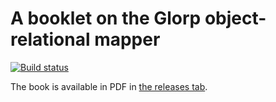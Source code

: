 # A booklet on the Glorp object-relational mapper

[![Build status][badge]][travis]

[travis]: https://travis-ci.org/SquareBracketAssociates/Booklet-Glorp
[badge]: https://travis-ci.org/SquareBracketAssociates/Booklet-Glorp.svg?branch=master

The book is available in PDF in [the releases tab](https://github.com/SquareBracketAssociates/Booklet-Glorp/releases).
